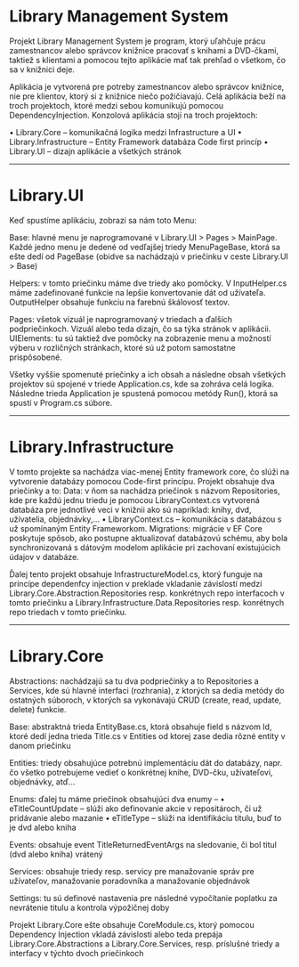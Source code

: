 # Library Management System
Projekt Library Management System je program, ktorý uľahčuje prácu zamestnancov alebo správcov knižnice pracovať s knihami a DVD-čkami, taktiež s klientami a pomocou tejto aplikácie mať tak prehľad o všetkom, čo sa v knižnici deje.

Aplikácia je vytvorená pre potreby zamestnancov alebo správcov knižnice, nie pre klientov, ktorý si z knižnice niečo požičiavajú.
Celá aplikácia beží na troch projektoch, ktoré medzi sebou komunikujú pomocou DependencyInjection. Konzolová aplikácia stojí na troch projektoch: 

•	Library.Core – komunikačná logika medzi Infrastructure a UI
•	Library.Infrastructure – Entity Framework databáza Code first princíp
•	Library.UI – dizajn aplikácie a všetkých stránok

-------------------------------------
# Library.UI
Keď spustíme aplikáciu, zobrazí sa nám toto Menu:
 
Base: hlavné menu je naprogramované v Library.UI > Pages > MainPage. Každé jedno menu je dedené od vedľajšej triedy MenuPageBase, ktorá sa ešte dedí od PageBase (obidve sa nachádzajú v priečinku v ceste Library.UI > Base)


Helpers: v tomto priečinku máme dve triedy ako pomôcky. V InputHelper.cs máme zadefinované funkcie na lepšie konvertovanie dát od užívateľa. OutputHelper obsahuje funkciu na farebnú škálovosť textov.


Pages: všetok vizuál je naprogramovaný v triedach a ďalších podpriečinkoch. Vizuál alebo teda dizajn, čo sa týka stránok v aplikácii.
UIElements: tu sú taktiež dve pomôcky na zobrazenie menu a možností výberu v rozličných stránkach, ktoré sú už potom samostatne prispôsobené.

Všetky vyššie spomenuté priečinky a ich obsah a následne obsah všetkých projektov sú spojené v triede Application.cs, kde sa zohráva celá logika. Následne trieda Application je spustená pomocou metódy Run(), ktorá sa spustí v Program.cs súbore.

-------------------------------------------
# Library.Infrastructure

V tomto projekte sa nachádza viac-menej Entity framework core, čo slúži na vytvorenie databázy pomocou Code-first princípu. Projekt obsahuje dva priečinky a to:
Data: v ňom sa nachádza priečinok s názvom Repositories, kde pre každú jednu triedu je pomocou LibraryContext.cs vytvorená databáza pre jednotlivé veci v knižnii ako sú napríklad: knihy, dvd, užívatelia, objednávky,...
•	LibraryContext.cs – komunikácia s databázou s už spomínaným Entity Frameworkom.
Migrations: migrácie v EF Core poskytuje spôsob, ako postupne aktualizovať databázovú schému, aby bola synchronizovaná s dátovým modelom aplikácie pri zachovaní existujúcich údajov v databáze.

Ďalej tento projekt obsahuje InfrastructureModel.cs, ktorý funguje na princípe dependenfcy injection v preklade vkladanie závislostí medzi Library.Core.Abstraction.Repositories resp. konkrétnych repo interfacoch v tomto priečinku a Library.Infrastructure.Data.Repositories resp. konrétnych repo triedach v tomto priečinku.

-------------------------------------------
# Library.Core
Abstractions: nachádzajú sa tu dva podpriečinky a to Repositories a Services, kde sú hlavné interfaci (rozhrania), z ktorých sa dedia metódy do ostatných súboroch, v ktorých sa vykonávajú CRUD (create, read, update, delete) funkcie. 

Base: abstraktná trieda EntityBase.cs, ktorá obsahuje field s názvom Id, ktoré dedí jedna trieda Title.cs v Entities od ktorej zase dedia rôzné entity v danom priečinku

Entities: triedy obsahujúce potrebnú implementáciu dát do databázy, napr. čo všetko potrebujeme vedieť o konkrétnej knihe, DVD-čku, užívateľovi, objednávky, atď...

Enums: ďalej tu máme priečinok obsahujúci dva enumy – 
•	eTitleCountUpdate – slúži ako definovanie akcie v repositároch, či už pridávanie alebo mazanie
•	eTitleType – slúži na identifikáciu titulu, buď to je dvd alebo kniha

Events: obsahuje event TitleReturnedEventArgs na sledovanie, či bol titul (dvd alebo kniha) vrátený

Services: obsahuje triedy resp. servicy pre manažovanie správ pre užívateľov, manažovanie poradovníka a manažovanie objednávok

Settings: tu sú definové nastavenia pre následné vypočítanie poplatku za nevrátenie titulu a kontrola výpožičnej doby

Projekt Library.Core ešte obsahuje CoreModule.cs, ktorý pomocou Dependency Injection vkladá závislosti alebo teda prepája Library.Core.Abstractions a Library.Core.Services, resp. príslušné triedy a interfacy v týchto dvoch priečinkoch
